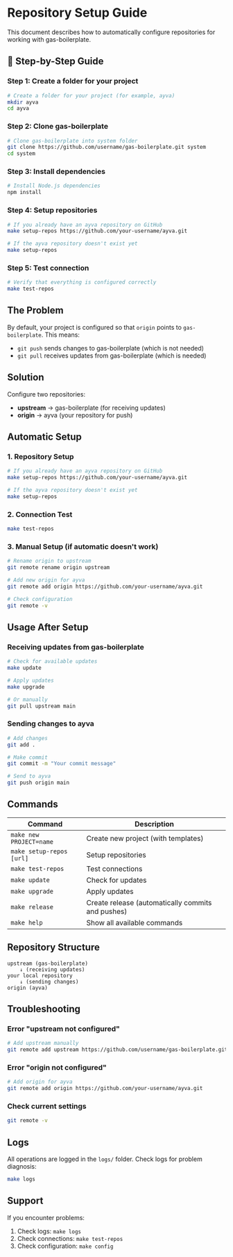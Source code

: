 # Repository Setup Guide

This document describes how to automatically configure repositories for working with gas-boilerplate.

## 🚀 Step-by-Step Guide

### Step 1: Create a folder for your project
```bash
# Create a folder for your project (for example, ayva)
mkdir ayva
cd ayva
```

### Step 2: Clone gas-boilerplate
```bash
# Clone gas-boilerplate into system folder
git clone https://github.com/username/gas-boilerplate.git system
cd system
```

### Step 3: Install dependencies
```bash
# Install Node.js dependencies
npm install
```

### Step 4: Setup repositories
```bash
# If you already have an ayva repository on GitHub
make setup-repos https://github.com/your-username/ayva.git

# If the ayva repository doesn't exist yet
make setup-repos
```

### Step 5: Test connection
```bash
# Verify that everything is configured correctly
make test-repos
```

## The Problem

By default, your project is configured so that `origin` points to `gas-boilerplate`. This means:
- `git push` sends changes to gas-boilerplate (which is not needed)
- `git pull` receives updates from gas-boilerplate (which is needed)

## Solution

Configure two repositories:
- **upstream** → gas-boilerplate (for receiving updates)
- **origin** → ayva (your repository for push)

## Automatic Setup

### 1. Repository Setup

```bash
# If you already have an ayva repository on GitHub
make setup-repos https://github.com/your-username/ayva.git

# If the ayva repository doesn't exist yet
make setup-repos
```

### 2. Connection Test

```bash
make test-repos
```

### 3. Manual Setup (if automatic doesn't work)

```bash
# Rename origin to upstream
git remote rename origin upstream

# Add new origin for ayva
git remote add origin https://github.com/your-username/ayva.git

# Check configuration
git remote -v
```

## Usage After Setup

### Receiving updates from gas-boilerplate

```bash
# Check for available updates
make update

# Apply updates
make upgrade

# Or manually
git pull upstream main
```

### Sending changes to ayva

```bash
# Add changes
git add .

# Make commit
git commit -m "Your commit message"

# Send to ayva
git push origin main
```

## Commands

| Command | Description |
|---------|-------------|
| `make new PROJECT=name` | Create new project (with templates) |
| `make setup-repos [url]` | Setup repositories |
| `make test-repos` | Test connections |
| `make update` | Check for updates |
| `make upgrade` | Apply updates |
| `make release` | Create release (automatically commits and pushes) |
| `make help` | Show all available commands |

## Repository Structure

```
upstream (gas-boilerplate)
    ↓ (receiving updates)
your local repository
    ↓ (sending changes)
origin (ayva)
```

## Troubleshooting

### Error "upstream not configured"

```bash
# Add upstream manually
git remote add upstream https://github.com/username/gas-boilerplate.git
```

### Error "origin not configured"

```bash
# Add origin for ayva
git remote add origin https://github.com/your-username/ayva.git
```

### Check current settings

```bash
git remote -v
```

## Logs

All operations are logged in the `logs/` folder. Check logs for problem diagnosis:

```bash
make logs
```

## Support

If you encounter problems:
1. Check logs: `make logs`
2. Check connections: `make test-repos`
3. Check configuration: `make config`
